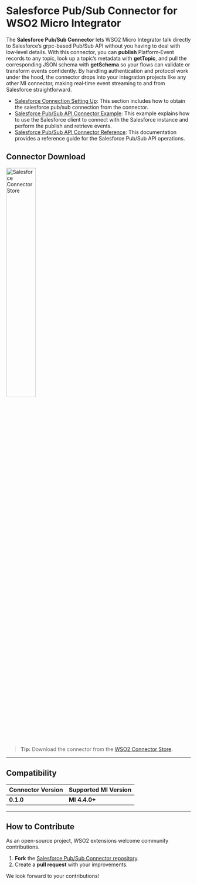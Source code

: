 # Salesforce Pub/Sub Connector for WSO2 Micro Integrator


The **Salesforce Pub/Sub Connector** lets WSO2 Micro Integrator talk directly to Salesforce’s grpc-based Pub/Sub API without you having to deal with low‑level details. With this connector, you can **publish** Platform‑Event records to any topic, look up a topic’s metadata with **getTopic**, and pull the corresponding JSON schema with **getSchema** so your flows can validate or transform events confidently. By handling authentication and protocol work under the hood, the connector drops into your integration projects like any other MI connector, making real‑time event streaming to and from Salesforce straightforward.

* [Salesforce Connection Setting Up]({{base_path}}/reference/connectors/salesforce-pubsub-connector/sf-pubsub-configuration/): This section includes how to obtain the salesforce pub/sub connection from the connector.
* [Salesforce Pub/Sub API Connector Example]({{base_path}}/reference/connectors/salesforce-pubsub-connector/sf-pubsub-example/): This example explains how to use the Salesforce client to connect with the Salesforce instance and perform the publish and retrieve events.
* [Salesforce Pub/Sub API Connector Reference]({{base_path}}/reference/connectors/salesforce-pubsub-connector/sf-pubsub-connector-reference/): This documentation provides a reference guide for the Salesforce Pub/Sub API operations.


## Connector Download

<img src="{{base_path}}/assets/img/integrate/connectors/sf-pubsub/sf-pubsub-connector-icon.png" title="Salesforce Pub/Sub Connector" alt="Salesforce Connector Store" width="40%" height="40%"/>


> **Tip:** Download the connector from the [WSO2 Connector Store](https://store.wso2.com/connector/mi-connector-salesforcepubsub).

---

## Compatibility

| Connector Version | Supported MI Version |
|-------------------|----------------------|
| **0.1.0**         | **MI 4.4.0+**        |

---

## How to Contribute

As an open-source project, WSO2 extensions welcome community contributions.

1. **Fork** the [Salesforce Pub/Sub Connector repository](https://github.com/wso2-extensions/mi-connector-salesforcepubsub).
2. Create a **pull request** with your improvements.

We look forward to your contributions!
